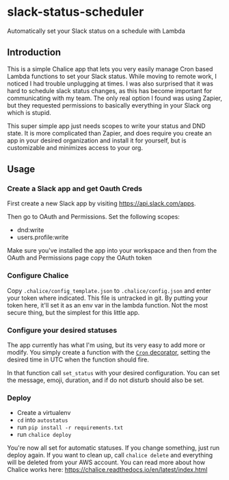 # slack-status-scheduler
Automatically set your Slack status on a schedule with Lambda

## Introduction
This is a simple Chalice app that lets you very easily manage Cron based Lambda functions to set your Slack status.
While moving to remote work, I noticed I had trouble unplugging at times. I was also surprised
that it was hard to schedule slack status changes, as this has become important for communicating with my team. 
The only real option I found was using Zapier, but they requested permissions 
to basically everything in your Slack org which is stupid.

This super simple app just needs scopes to write your status and DND state. It is more complicated than Zapier, and does require you 
create an app in your desired organization and install it for yourself, but is customizable and minimizes access to your
org.

## Usage

### Create a Slack app and get Oauth Creds

First create a new Slack app by visiting https://api.slack.com/apps.

Then go to OAuth and Permissions. Set the following scopes:
* dnd:write
* users.profile:write

Make sure you've installed the app into your workspace and then from the OAuth and Permissions page copy the OAuth token

### Configure Chalice
Copy `.chalice/config_template.json` to `.chalice/config.json` and enter your token where indicated. This file is untracked 
in git. By putting your token here, it'll set it as an env var in the lambda function. Not the most secure thing, but the 
simplest for this little app.


### Configure your desired statuses
The app currently has what I'm using, but its very easy to add more or modify. You simply create a function with the 
[`Cron` decorator](https://chalice.readthedocs.io/en/latest/api.html#Cron), setting the desired time in UTC
when the function should fire. 

In that function call `set_status` with your desired configuration. You can set the message, emoji, duration, and if do not 
disturb should also be set.

### Deploy
* Create a virtualenv
* `cd` into `autostatus`
* run `pip install -r requirements.txt`
* run `chalice deploy`

You're now all set for automatic statuses. If you change something, just run deploy again. If you want to clean up, call
`chalice delete` and everything will be deleted from your AWS account. 
You can read more about how Chalice works here: https://chalice.readthedocs.io/en/latest/index.html
